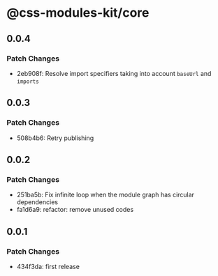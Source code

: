 # @css-modules-kit/core

## 0.0.4

### Patch Changes

- 2eb908f: Resolve import specifiers taking into account `baseUrl` and `imports`

## 0.0.3

### Patch Changes

- 508b4b6: Retry publishing

## 0.0.2

### Patch Changes

- 251ba5b: Fix infinite loop when the module graph has circular dependencies
- fa1d6a9: refactor: remove unused codes

## 0.0.1

### Patch Changes

- 434f3da: first release
